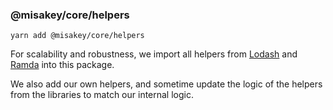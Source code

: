 ### @misakey/core/helpers

```shell
yarn add @misakey/core/helpers
```

For scalability and robustness, we import all helpers from [Lodash](https://lodash.com/) and [Ramda](https://ramdajs.com/) into this package.

We also add our own helpers, and sometime update the logic of the helpers from the libraries to match our internal logic.
